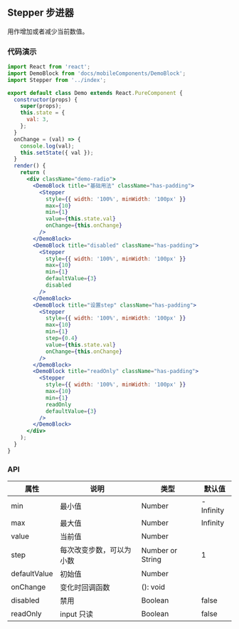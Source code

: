 ## Stepper 步进器

用作增加或者减少当前数值。

### 代码演示
```jsx
import React from 'react';
import DemoBlock from 'docs/mobileComponents/DemoBlock';
import Stepper from '../index';

export default class Demo extends React.PureComponent {
  constructor(props) {
    super(props);
    this.state = {
      val: 3,
    };
  }
  onChange = (val) => {
    console.log(val);
    this.setState({ val });
  }
  render() {
    return (
      <div className="demo-radio">
        <DemoBlock title="基础用法" className="has-padding">
          <Stepper
            style={{ width: '100%', minWidth: '100px' }}
            max={10}
            min={1}
            value={this.state.val}
            onChange={this.onChange}
          />
        </DemoBlock>
        <DemoBlock title="disabled" className="has-padding">
          <Stepper
            style={{ width: '100%', minWidth: '100px' }}
            max={10}
            min={1}
            defaultValue={3}
            disabled
          />
        </DemoBlock>
        <DemoBlock title="设置step" className="has-padding">
          <Stepper
            style={{ width: '100%', minWidth: '100px' }}
            max={10}
            min={1}
            step={0.4}
            value={this.state.val}
            onChange={this.onChange}
          />
        </DemoBlock>
        <DemoBlock title="readOnly" className="has-padding">
          <Stepper
            style={{ width: '100%', minWidth: '100px' }}
            max={10}
            min={1}
            readOnly
            defaultValue={3}
          />
        </DemoBlock>
      </div>
    );
  }
}

```

### API

属性 | 说明 | 类型 | 默认值
----|-----|------|------
| min     | 最小值   | Number | -Infinity        |
| max     | 最大值       | Number      | Infinity           |
| value     | 当前值       | Number      |            |
| step     | 每次改变步数，可以为小数  | Number or String      |  1      |
| defaultValue     | 初始值       | Number      |            |
| onChange     | 变化时回调函数      | (): void      |            |
| disabled     | 禁用       | Boolean      |      false      |
| readOnly     | input 只读       | Boolean      |      false      |

